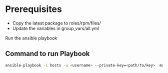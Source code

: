 # Prerequisites

- Copy the latest package to roles/rpm/files/
- Update the variables in group_vars/all.yml

Run the ansible playbook

## Command to run Playbook

```bash
ansible-playbook -i hosts -u <username> --private-key=<path/to/key>  main.yml
```
